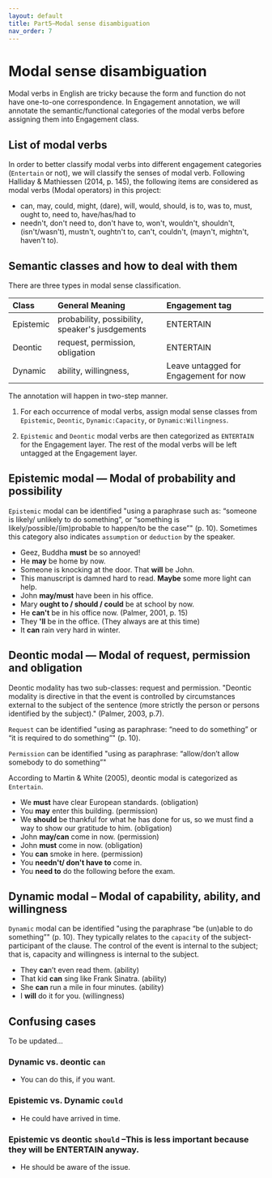 ```yaml
---
layout: default
title: Part5—Modal sense disambiguation
nav_order: 7
---
```

# Modal sense disambiguation

Modal verbs in English are tricky because the form and function do not have one-to-one correspondence. 
In Engagement annotation, we will annotate the semantic/functional categories of the modal verbs before assigning them into Engagement class.

## List of modal verbs

In order to better classify modal verbs into different engagement categories (`Entertain` or not), we will classify the senses of modal verb.
Following Halliday & Mathiessen (2014, p. 145), the following items are considered as modal verbs (Modal operators) in this project:
- can, may, could, might, (dare), will, would, should, is to, was to, must, ought to, need to, have/has/had to
- needn't, don't need to, don't have to, won't, wouldn't, shouldn't, (isn't/wasn't), mustn't, oughtn't to, can't, couldn't, (mayn't, mightn't, haven't to).

## Semantic classes and how to deal with them

There are three types in modal sense classification.

| Class     | General Meaning                                 | Engagement tag                        |
| :-------- | :---------------------------------------------- | :------------------------------------ |
| Epistemic | probability, possibility, speaker's jusdgements | ENTERTAIN                             |
| Deontic   | request, permission, obligation                 | ENTERTAIN                             |
| Dynamic   | ability, willingness,                           | Leave untagged for Engagement for now |

The annotation will happen in two-step manner. 

1) For each occurrence of modal verbs, assign modal sense classes from `Epistemic`, `Deontic`, `Dynamic:Capacity`, or `Dynamic:Willingness`.

2) `Epistemic` and `Deontic` modal verbs are then categorized as `ENTERTAIN` for the Engagement layer. The rest of the modal verbs will be left untagged at the Engagement layer.

## Epistemic modal — Modal of probability and possibility

`Epistemic` modal can be identified "using a paraphrase such as: “someone is likely/ unlikely to do something”, or “something is likely/possible/(im)probable to happen/to be the case”" (p. 10).
Sometimes this category also indicates `assumption` or `deduction` by the speaker.

- Geez, Buddha **must** be so annoyed!
- He **may** be home by now.
- Someone is knocking at the door. That **will** be John.
- This manuscript is damned hard to read. **Maybe** some more light can help.
- John **may/must** have been in his office. 
- Mary **ought to / should / could** be at school by now. 
- He **can't** be in his office now. (Palmer, 2001, p. 15)
- They **'ll** be in the office. (They always are at this time)
- It **can** rain very hard in winter.

## Deontic modal — Modal of request, permission and obligation

Deontic modality has two sub-classes: request and permission. "Deontic modality is directive in that the event is controlled by circumstances external to the subject of the sentence (more strictly the person or persons identified by the subject)." (Palmer, 2003, p.7).

`Request` can be identified "using as paraphrase: “need to do something” or “it is required to do something”" (p. 10).

`Permission` can be identified "using as paraphrase: “allow/don’t allow somebody to do something”"

According to Martin & White (2005), deontic modal is categorized as `Entertain`.
- We **must** have clear European standards.	(obligation)
- You **may** enter this building.	(permission)
- We **should** be thankful for what he has done for us, so we must find a way to show our gratitude to him.	(obligation)
- John **may/can** come in now. (permission)
- John **must** come in now.	(obligation)
- You **can** smoke in here. (permission)
- You **needn't/ don't have to** come in.
- You **need to** do the following before the exam.

## Dynamic modal – Modal of capability, ability, and willingness

`Dynamic` modal can be identified "using the paraphrase “be (un)able to do something”" (p. 10).
They typically relates to the `capacity` of the subject-participant of the clause.
The control of the event is internal to the subject; that is, capacity and willingness is internal to the subject.

- They **ca**n’t even read them.	(ability)
- That kid **can** sing like Frank Sinatra.	(ability)
- She **can** run a mile in four minutes. (ability)
- I **will** do it for you.	(willingness)
  
## Confusing cases 
To be updated...
### Dynamic vs. deontic `can`


- You can do this, if you want.
  
### Epistemic vs. Dynamic `could`


- He could have arrived in time.

### Epistemic vs deontic `should` –This is less important because they will be ENTERTAIN anyway.


- He should be aware of the issue.
